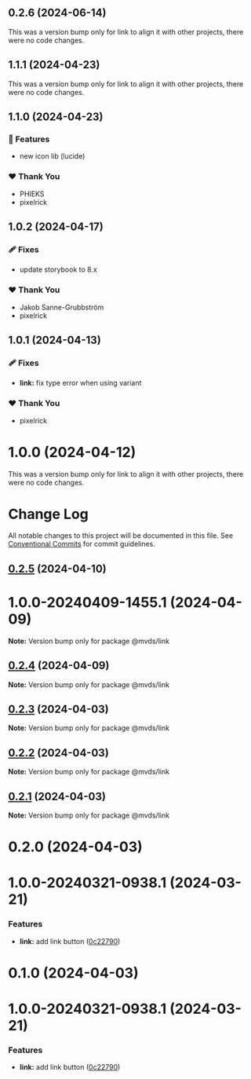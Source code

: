 ## 0.2.6 (2024-06-14)

This was a version bump only for link to align it with other projects, there were no code changes.

## 1.1.1 (2024-04-23)

This was a version bump only for link to align it with other projects, there were no code changes.

## 1.1.0 (2024-04-23)

### 🚀 Features

- new icon lib (lucide)

### ❤️ Thank You

- PHIEKS
- pixelrick

## 1.0.2 (2024-04-17)

### 🩹 Fixes

- update storybook to 8.x

### ❤️ Thank You

- Jakob Sanne-Grubbström
- pixelrick

## 1.0.1 (2024-04-13)

### 🩹 Fixes

- **link:** fix type error when using variant

### ❤️ Thank You

- pixelrick

# 1.0.0 (2024-04-12)

This was a version bump only for link to align it with other projects, there were no code changes.

# Change Log

All notable changes to this project will be documented in this file.
See [Conventional Commits](https://conventionalcommits.org) for commit guidelines.

## [0.2.5](old-repo/team-dream/dream/compare/@mvds/link@0.2.3...@mvds/link@0.2.5) (2024-04-10)

# 1.0.0-20240409-1455.1 (2024-04-09)

**Note:** Version bump only for package @mvds/link

## [0.2.4](old-repo/team-dream/dream/compare/@mvds/link@0.2.3...@mvds/link@0.2.4) (2024-04-09)

**Note:** Version bump only for package @mvds/link

## [0.2.3](old-repo/team-dream/dream/compare/@mvds/link@0.2.2...@mvds/link@0.2.3) (2024-04-03)

**Note:** Version bump only for package @mvds/link

## [0.2.2](old-repo/team-dream/dream/compare/@mvds/link@0.2.1...@mvds/link@0.2.2) (2024-04-03)

**Note:** Version bump only for package @mvds/link

## [0.2.1](old-repo/team-dream/dream/compare/@mvds/link@0.2.0...@mvds/link@0.2.1) (2024-04-03)

**Note:** Version bump only for package @mvds/link

# 0.2.0 (2024-04-03)

# 1.0.0-20240321-0938.1 (2024-03-21)

### Features

- **link:** add link button ([0c22790](old-repo/team-dream/dream/commits/0c22790e59939c2d3eb9eb44fd97b0361abe9beb))

# 0.1.0 (2024-04-03)

# 1.0.0-20240321-0938.1 (2024-03-21)

### Features

- **link:** add link button ([0c22790](old-repo/team-dream/dream/commits/0c22790e59939c2d3eb9eb44fd97b0361abe9beb))
